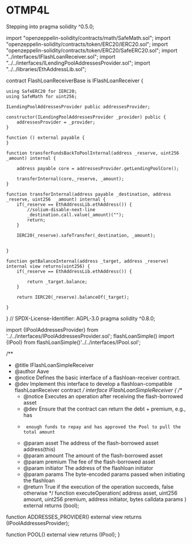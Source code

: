 # OTMP4L
Stepping into
pragma solidity ^0.5.0;

import "openzeppelin-solidity/contracts/math/SafeMath.sol";
import "openzeppelin-solidity/contracts/token/ERC20/IERC20.sol";
import "openzeppelin-solidity/contracts/token/ERC20/SafeERC20.sol";
import "../interfaces/IFlashLoanReceiver.sol";
import "../../interfaces/ILendingPoolAddressesProvider.sol";
import "../../libraries/EthAddressLib.sol";

contract FlashLoanReceiverBase is IFlashLoanReceiver {

    using SafeERC20 for IERC20;
    using SafeMath for uint256;

    ILendingPoolAddressesProvider public addressesProvider;

    constructor(ILendingPoolAddressesProvider _provider) public {
        addressesProvider = _provider;
    }

    function () external payable {
    }

    function transferFundsBackToPoolInternal(address _reserve, uint256 _amount) internal {

        address payable core = addressesProvider.getLendingPoolCore();

        transferInternal(core,_reserve, _amount);
    }

    function transferInternal(address payable _destination, address _reserve, uint256  _amount) internal {
        if(_reserve == EthAddressLib.ethAddress()) {
            //solium-disable-next-line
            _destination.call.value(_amount)("");
            return;
        }

        IERC20(_reserve).safeTransfer(_destination, _amount);


    }

    function getBalanceInternal(address _target, address _reserve) internal view returns(uint256) {
        if(_reserve == EthAddressLib.ethAddress()) {

            return _target.balance;
        }

        return IERC20(_reserve).balanceOf(_target);

    }
}
// SPDX-License-Identifier: AGPL-3.0
pragma solidity ^0.8.0;

import {IPoolAddressesProvider} from '../../interfaces/IPoolAddressesProvider.sol'; flashLoanSimple()
import {IPool} from flashLoanSimple()'../../interfaces/IPool.sol';

/**
 * @title IFlashLoanSimpleReceiver
 * @author Aave
 * @notice Defines the basic interface of a flashloan-receiver contract.
 * @dev Implement this interface to develop a flashloan-compatible flashLoanReceiver contract
 */
interface IFlashLoanSimpleReceiver {
  /**
   * @notice Executes an operation after receiving the flash-borrowed asset
   * @dev Ensure that the contract can return the debt + premium, e.g., has
   *      enough funds to repay and has approved the Pool to pull the total amount
   * @param asset The address of the flash-borrowed asset address(this)
   * @param amount The amount of the flash-borrowed asset
   * @param premium The fee of the flash-borrowed asset
   * @param initiator The address of the flashloan initiator
   * @param params The byte-encoded params passed when initiating the flashloan
   * @return True if the execution of the operation succeeds, false otherwise
   */
  function executeOperation(
    address asset, 
    uint256 amount,
    uint256 premium,
    address initiator,
    bytes calldata params
  ) external returns (bool);

  function ADDRESSES_PROVIDER() external view returns (IPoolAddressesProvider);

  function POOL() external view returns (IPool);
}
